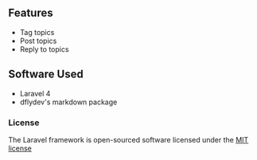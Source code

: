 ## Features
* Tag topics
* Post topics
* Reply to topics

## Software Used
* Laravel 4
* dflydev's markdown package

### License

The Laravel framework is open-sourced software licensed under the [MIT license](http://opensource.org/licenses/MIT)
